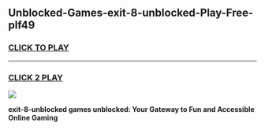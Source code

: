 
## Unblocked-Games-exit-8-unblocked-Play-Free-plf49
<h3>
<a href="https://premium76.site?title=exit-8-unblocked&ref=18A1">CLICK TO PLAY</a></h3>
<hr>

<h3>
<a href="https://premium76.site?title=exit-8-unblocked&ref=18A1">CLICK 2 PLAY</a>
  
</h3>

<a href="https://premium76.site?title=exit-8-unblocked&ref=18A1"><img src="https://clearcache.store/games.png"></a>


**exit-8-unblocked games unblocked: Your Gateway to Fun and Accessible Online Gaming**
